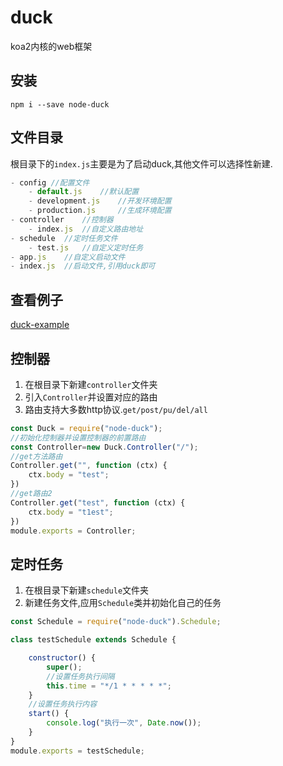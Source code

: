 # duck
koa2内核的web框架

## 安装

`npm i --save node-duck`

## 文件目录

根目录下的`index.js`主要是为了启动duck,其他文件可以选择性新建.

```javascript
- config //配置文件
    - default.js    //默认配置
    - development.js    //开发环境配置
    - production.js     //生成环境配置
- controller    //控制器
    - index.js  //自定义路由地址
- schedule  //定时任务文件
    - test.js   //自定义定时任务
- app.js    //自定义启动文件
- index.js  //启动文件,引用duck即可
```

## 查看例子

[duck-example](https://github.com/cuo9958/duck-example)

## 控制器

1. 在根目录下新建`controller`文件夹
2. 引入`Controller`并设置对应的路由
3. 路由支持大多数http协议.`get/post/pu/del/all`

```javascript
const Duck = require("node-duck");
//初始化控制器并设置控制器的前置路由
const Controller=new Duck.Controller("/");
//get方法路由
Controller.get("", function (ctx) {
    ctx.body = "test";
})
//get路由2
Controller.get("test", function (ctx) {
    ctx.body = "t1est";
})
module.exports = Controller;
```

## 定时任务

1. 在根目录下新建`schedule`文件夹
2. 新建任务文件,应用`Schedule`类并初始化自己的任务

```javascript
const Schedule = require("node-duck").Schedule;

class testSchedule extends Schedule {

    constructor() {
        super();
        //设置任务执行间隔
        this.time = "*/1 * * * * *";
    }
    //设置任务执行内容
    start() {
        console.log("执行一次", Date.now());
    }
}
module.exports = testSchedule;
```